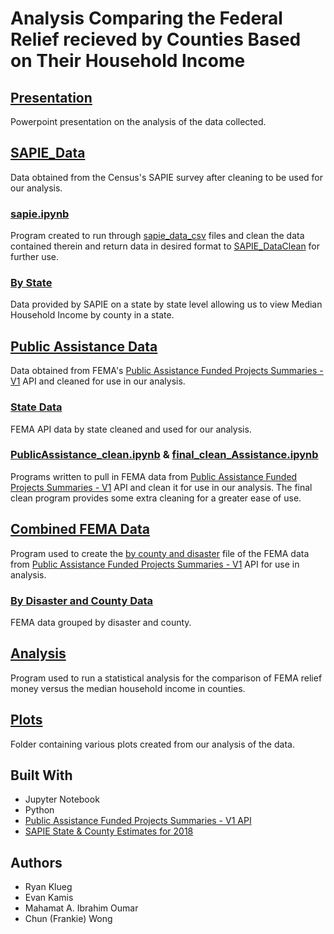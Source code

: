 # Analysis Comparing the Federal Relief recieved by Counties Based on Their Household Income
## [Presentation](ComparingFederalDisasterReliefandCountyHouseholdIncome.pptx)
Powerpoint presentation on the analysis of the data collected.
## [SAPIE_Data](SAPIE_DataClean)
Data obtained from the Census's SAPIE survey after cleaning to be used for our analysis.
### [sapie.ipynb](SAPIE_DataClean/sapie.ipynb)
Program created to run through [sapie_data_csv](sapie_data_csv) files and clean the data contained therein and return data in desired format to [SAPIE_DataClean](SAPIE_DataClean) for further use.
### [By State](SAPIE_DataClean/ByState)
Data provided by SAPIE on a state by state level allowing us to view Median Household Income by county in a state.
## [Public Assistance Data](publicAssistanceData)
Data obtained from FEMA's [Public Assistance Funded Projects Summaries - V1](https://www.fema.gov/openfema-dataset-public-assistance-funded-projects-summaries-v1) API and cleaned for use in our analysis.
### [State Data](publicAssistanceData/output_data/state_data)
FEMA API data by state cleaned and used for our analysis.
### [PublicAssistance_clean.ipynb](publicAssistanceData/PublicAssistance_clean.ipynb) & [final_clean_Assistance.ipynb](publicAssistanceData/final_clean_Assistance.ipynb)
Programs written to pull in FEMA data from [Public Assistance Funded Projects Summaries - V1](https://www.fema.gov/openfema-dataset-public-assistance-funded-projects-summaries-v1) API and clean it for use in our analysis. The final clean program provides some extra cleaning for a greater ease of use.
## [Combined FEMA Data](FEMA_combineClean.ipynb)
Program used to create the [by county and disaster](byDisasterandCounty.csv) file of the FEMA data from [Public Assistance Funded Projects Summaries - V1](https://www.fema.gov/openfema-dataset-public-assistance-funded-projects-summaries-v1) API for use in analysis.
### [By Disaster and County Data](byDisasterandCounty.csv)
FEMA data grouped by disaster and county.
## [Analysis](SAPIE_analysis.ipynb)
Program used to run a statistical analysis for the comparison of FEMA relief money versus the median household income in counties.
## [Plots](plots)
Folder containing various plots created from our analysis of the data.
## Built With
* Jupyter Notebook
* Python
* [Public Assistance Funded Projects Summaries - V1 API](https://www.fema.gov/openfema-dataset-public-assistance-funded-projects-summaries-v1)
* [SAPIE State & County Estimates for 2018](https://www.census.gov/data/datasets/2018/demo/saipe/2018-state-and-county.html)
## Authors
* Ryan Klueg
* Evan Kamis
* Mahamat A. Ibrahim Oumar
* Chun (Frankie) Wong
